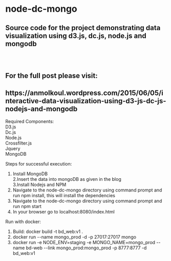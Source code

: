 # node-dc-mongo
<h2>Source code for the project demonstrating data visualization using d3.js, dc.js, node.js and mongodb<h2><br/>

For the full post please visit: <br/>
<h2>https://anmolkoul.wordpress.com/2015/06/05/interactive-data-visualization-using-d3-js-dc-js-nodejs-and-mongodb</h2>

Required Components:<br/>
D3.js<br/>
Dc.js<br/>
Node.js<br/>
Crossfilter.js<br/>
Jquery<br/>
MongoDB<br/>

Steps for successful execution:<br/>
1. Install MongoDB <br/>
2.Insert the data into mongoDB as given in the blog<br/>
3.Install Nodejs and NPM<br/>
4. Navigate to the node-dc-mongo directory using command prompt and run npm install, this will install the dependencies<br/>
5. Navigate to the node-dc-mongo directory using command prompt and run npm start<br/>
6. In your browser go to localhost:8080/index.html<br/>


Run with docker:
1. Build: docker build -t bd_web:v1 .
2. docker run --name mongo_prod  -d -p 27017:27017 mongo
3. docker run -e NODE_ENV=staging -e MONGO_NAME=mongo_prod --name bd-web --link mongo_prod:mongo_prod -p 8777:8777  -d  bd_web:v1
